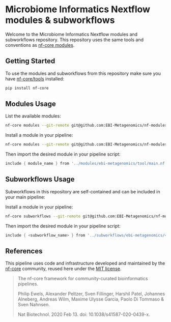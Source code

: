 # Microbiome Informatics Nextflow modules & subworkflows

Welcome to the Microbiome Informatics Nextflow modules and subworkflows repository. This repository uses the same tools and conventions as [nf-core modules](https://nf-co.re/).

## Getting Started

To use the modules and subworkflows from this repository make sure you have [nf-core/tools](https://github.com/nf-core/tools) installed:

```bash
pip install nf-core
```

## Modules Usage

List the available modules:

```bash
nf-core modules --git-remote git@github.com:EBI-Metagenomics/nf-modules.git list remote
```

Install a module in your pipeline:

```bash
nf-core modules --git-remote git@github.com:EBI-Metagenomics/nf-modules.git install <tool>
```

Then import the desired module in your pipeline script:

```groovy
include { module_name } from '../modules/ebi-metagenomics/tool/main.nf'
```

## Subworkflows Usage

Subworkflows in this repository are self-contained and can be included in your main pipeline:

Install a module in your pipeline:

```bash
nf-core subworkflows --git-remote git@github.com:EBI-Metagenomics/nf-modules.git install <subworkflow>
```

Then import the desired module in your pipeline script:

```groovy
include { <subworkflow_name> } from '../subworkflows/ebi-metagenomics/<subworkflow_name>.nf'
```

## References

This pipeline uses code and infrastructure developed and maintained by the [nf-core](https://nf-co.re) community, reused here under the [MIT license](https://github.com/nf-core/tools/blob/master/LICENSE).

> The nf-core framework for community-curated bioinformatics pipelines.
>
> Philip Ewels, Alexander Peltzer, Sven Fillinger, Harshil Patel, Johannes Alneberg, Andreas Wilm, Maxime Ulysse Garcia, Paolo Di Tommaso & Sven Nahnsen.
>
> Nat Biotechnol. 2020 Feb 13. doi: 10.1038/s41587-020-0439-x.
